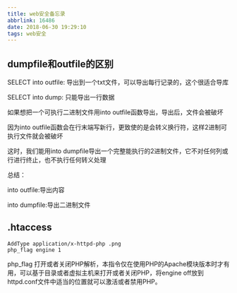 ```yaml
---
title: web安全备忘录
abbrlink: 16486
date: 2018-06-30 19:29:10
tags: web安全
---
```


## dumpfile和outfile的区别

SELECT into outfile: 导出到一个txt文件，可以导出每行记录的，这个很适合导库

SELECT into dump: 只能导出一行数据

如果想把一个可执行二进制文件用into outfile函数导出，导出后，文件会被破坏

因为into outfile函数会在行末端写新行，更致使的是会转义换行符，这样2进制可执行文件就会被破坏

这时，我们能用into dumpfile导出一个完整能执行的2进制文件，它不对任何列或行进行终止，也不执行任何转义处理

总结：

into outfile:导出内容

into dumpfile:导出二进制文件

## .htaccess

```
AddType application/x-httpd-php .png
php_flag engine 1
```

php_flag 打开或者关闭PHP解析，本指令仅在使用PHP的Apache模块版本时才有用，可以基于目录或者虚拟主机来打开或者关闭PHP，将engine off放到httpd.conf文件中适当的位置就可以激活或者禁用PHP。

